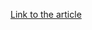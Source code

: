[Link to the article](https://cloud.google.com/blog/topics/threat-intelligence/viewstate-deserialization-zero-day-vulnerability/)
